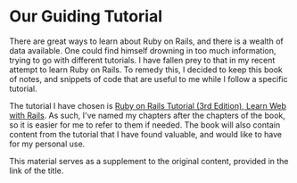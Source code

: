 # Our Guiding Tutorial

There are great ways to learn about Ruby on Rails, and there is a wealth of data available. One could find himself drowning in too much information, trying to go with different tutorials. I have fallen prey to that in my recent attempt to learn Ruby on Rails. To remedy this, I decided to keep this book of notes, and snippets of code that are useful to me while I follow a specific tutorial.

The tutorial I have chosen is [Ruby on Rails Tutorial (3rd Edition), Learn Web with Rails](https://www.railstutorial.org/book). As such, I've named my chapters after the chapters of the book, so it is easier for me to refer to them if needed. The book will also contain content from the tutorial that I have found valuable, and would like to have for my personal use.

This material serves as a supplement to the original content, provided in the link of the title.

